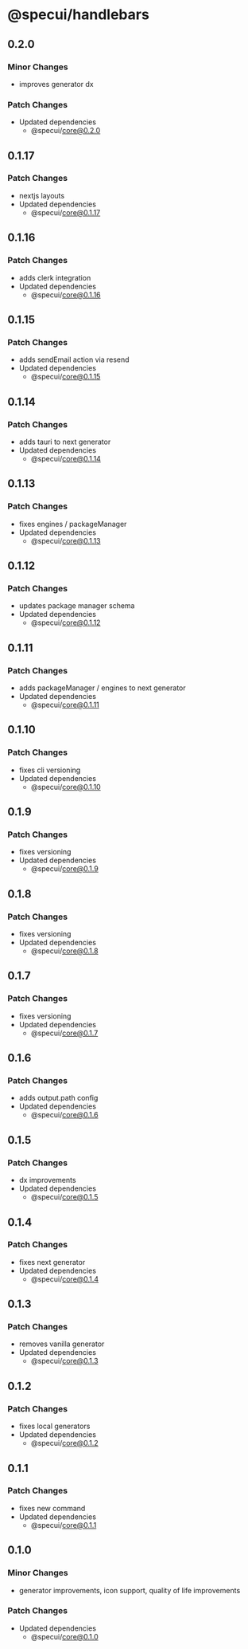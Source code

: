 # @specui/handlebars

## 0.2.0

### Minor Changes

- improves generator dx

### Patch Changes

- Updated dependencies
  - @specui/core@0.2.0

## 0.1.17

### Patch Changes

- nextjs layouts
- Updated dependencies
  - @specui/core@0.1.17

## 0.1.16

### Patch Changes

- adds clerk integration
- Updated dependencies
  - @specui/core@0.1.16

## 0.1.15

### Patch Changes

- adds sendEmail action via resend
- Updated dependencies
  - @specui/core@0.1.15

## 0.1.14

### Patch Changes

- adds tauri to next generator
- Updated dependencies
  - @specui/core@0.1.14

## 0.1.13

### Patch Changes

- fixes engines / packageManager
- Updated dependencies
  - @specui/core@0.1.13

## 0.1.12

### Patch Changes

- updates package manager schema
- Updated dependencies
  - @specui/core@0.1.12

## 0.1.11

### Patch Changes

- adds packageManager / engines to next generator
- Updated dependencies
  - @specui/core@0.1.11

## 0.1.10

### Patch Changes

- fixes cli versioning
- Updated dependencies
  - @specui/core@0.1.10

## 0.1.9

### Patch Changes

- fixes versioning
- Updated dependencies
  - @specui/core@0.1.9

## 0.1.8

### Patch Changes

- fixes versioning
- Updated dependencies
  - @specui/core@0.1.8

## 0.1.7

### Patch Changes

- fixes versioning
- Updated dependencies
  - @specui/core@0.1.7

## 0.1.6

### Patch Changes

- adds output.path config
- Updated dependencies
  - @specui/core@0.1.6

## 0.1.5

### Patch Changes

- dx improvements
- Updated dependencies
  - @specui/core@0.1.5

## 0.1.4

### Patch Changes

- fixes next generator
- Updated dependencies
  - @specui/core@0.1.4

## 0.1.3

### Patch Changes

- removes vanilla generator
- Updated dependencies
  - @specui/core@0.1.3

## 0.1.2

### Patch Changes

- fixes local generators
- Updated dependencies
  - @specui/core@0.1.2

## 0.1.1

### Patch Changes

- fixes new command
- Updated dependencies
  - @specui/core@0.1.1

## 0.1.0

### Minor Changes

- generator improvements, icon support, quality of life improvements

### Patch Changes

- Updated dependencies
  - @specui/core@0.1.0
